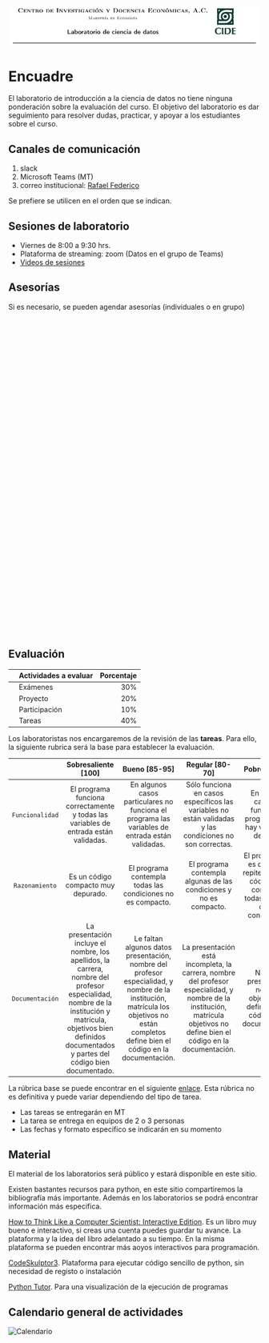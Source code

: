 ![](https://raw.githubusercontent.com/rafneta/CienciaDatosPythonCIDE/master/imagenes/banner.png)

# Encuadre

El laboratorio de introducción a la ciencia de datos no tiene ninguna ponderación sobre la evaluación del curso. El objetivo del laboratorio es dar seguimiento para resolver dudas, practicar, y apoyar a los estudiantes sobre el curso.


## Canales de comunicación 

1. slack
2. Microsoft Teams (MT)
3. correo institucional: <a href="mailto:rafael.martinez@alumnos.cide.edu?Subject=Laboratorio%20Ciencia%20de%20Datos"><i class="fa fa-envelope" aria-hidden="true"></i> Rafael </a> <a href="mailto:federico.daverio@alumnos.cide.edu?Subject=Laboratorio%20Ciencia%20de%20Datos"><i class="fa fa-envelope" aria-hidden="true"></i> Federico</a>

Se prefiere se utilicen en el orden que se indican. 

## Sesiones de laboratorio

- Viernes de 8:00 a 9:30 hrs.
- Plataforma de streaming: zoom (Datos en el grupo de Teams)
- [Videos de sesiones](https://cideo365-my.sharepoint.com/:f:/g/personal/rafael_martinez_alumnos_cide_edu/Ep-HPMTIHGNDpRXyGTDGYPQBp3IzXCJXsha-jHCSVtPKrw?e=Croqjz)


## Asesorías

Si es necesario, se pueden agendar asesorías (individuales o en grupo)

<!-- Principio del widget integrado de Calendly -->
<div class="calendly-inline-widget" data-url="https://calendly.com/rafamm/reunion-de-15-minutos-cide" style="min-width:320px;height:630px;"></div>
<script type="text/javascript" src="https://assets.calendly.com/assets/external/widget.js"></script>
<!-- Final del widget integrado de Calendly -->


## Evaluación

|     | Actividades a evaluar| Porcentaje |
|----:|:---------------------|-----------:|
|     | Exámenes   |        30% |
|     | Proyecto   |       20% |
|     | Participación|     10% |
|     | Tareas |       40%     | 


Los laboratoristas nos encargaremos de la revisión de las **tareas**. Para ello, la siguiente rubrica será la base para establecer la evaluación.

| | Sobresaliente [100]   | Bueno [85-95] |Regular [80-70]| Pobre [50-60]| No aceptable [0-40]| 
|:--:|:--------------:|:-----:|:-----:|:---:|:--:|
|`Funcionalidad`  | El programa funciona correctamente y todas las variables de entrada están validadas. | En algunos casos particulares no funciona el programa las variables de entrada están validadas.   |Sólo funciona en casos específicos las variables no están validadas y las condiciones no son correctas. |En algunos casos no funciona el programa y no hay validación de datos. | No funciona ningún caso.|
| `Razonamiento` |Es un código compacto muy depurado.|El programa contempla todas las condiciones no es compacto.|El programa contempla algunas de las condiciones y no es compacto.|El programa no es depurado repite partes de código y no contempla todas la partes de las condiciones.|No hay razonamiento lógico.|
|`Documentación`|La presentación incluye el nombre, los apellidos, la carrera, nombre del profesor especialidad, nombre de la institución y matrícula, objetivos bien definidos documentados y partes del código bien documentado.|Le faltan algunos datos presentación, nombre del profesor especialidad, y nombre de la institución, matrícula los objetivos no están completos define bien el código en la documentación.|La presentación está incompleta, la carrera, nombre del profesor especialidad, y nombre de la institución, matrícula objetivos no define bien el código en la documentación.|No tiene presentación no tiene objetivos no define bien el código en la documentación.|No es aceptable la documentación.|


La rúbrica base se puede encontrar en el siguiente [enlace](http://200.57.56.254/Siretea/Carruseles/CarruselIO/R%C3%BAbrica/rbrica_para_evaluar_un_programa_en_c.html). Esta rúbrica no es definitiva y puede variar dependiendo del tipo de tarea. 

- Las tareas se entregarán en MT
- La tarea se entrega en equipos de 2 o 3 personas
- Las fechas y formato especifico se indicarán en su momento

## Material


El material de los laboratorios será público y estará disponible en este sitio.  

Existen bastantes recursos para python, en este sitio compartiremos la bibliografía más importante. Además en los laboratorios se podrá encontrar información más especifica. 

[How to Think Like a Computer Scientist: Interactive Edition][HttpI]. Es un libro muy bueno e interactivo, si creas una cuenta puedes guardar tu avance. La plataforma y la idea del libro adelantado a su tiempo. En la misma plataforma se pueden encontrar más aoyos interactivos para programación.  

[CodeSkulptor3][csk]. Plataforma para ejecutar código sencillo de python, sin necesidad de registo o instalación

[Python Tutor][pt]. Para una visualización de la ejecución de programas 

## Calendario general de actividades


![Calendario][]

[HttpI]: https://runestone.academy/runestone/books/published/thinkcspy/index.html
[csk]: https://py3.codeskulptor.org/
[pt]: http://pythontutor.com/
[Calendario]: Calendario_cdp_2021.png
